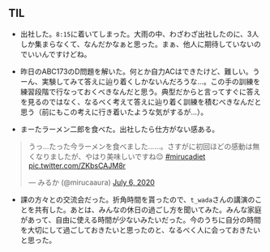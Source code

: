 ## TIL

* 出社した。`8:15`に着いてしまった。大雨の中、わざわざ出社したのに、3人しか集まらなくて、なんだかなぁと思った。まぁ、他人に期待していないのでいいんですけどね。

* 昨日のABC173のD問題を解いた。何とか自力ACはできたけど、難しい。うーん、実験してみて答えに辿り着くしかないんだろうな...。この手の訓練を練習段階で行なっておくべきなんだと思う。典型だからと言ってすぐに答えを見るのではなく、なるべく考えて答えに辿り着く訓練を積むべきなんだと思う（前にもこの考えに行き着いたような気がするが...）。

* まーたラーメン二郎を食べた。出社したら仕方がない感ある。

<blockquote class="twitter-tweet"><p lang="ja" dir="ltr">うっ…たった今ラーメンを食べました……。さすがに初回ほどの感動は無くなりましたが、やはり美味しいですね😌 <a href="https://twitter.com/hashtag/mirucadiet?src=hash&amp;ref_src=twsrc%5Etfw">#mirucadiet</a> <a href="https://t.co/ZKbsCAJM8r">pic.twitter.com/ZKbsCAJM8r</a></p>&mdash; みるか (@mirucaaura) <a href="https://twitter.com/mirucaaura/status/1280092469602877441?ref_src=twsrc%5Etfw">July 6, 2020</a></blockquote> <script async src="https://platform.twitter.com/widgets.js" charset="utf-8"></script>

* 課の方々との交流会だった。折角時間を貰ったので、`t_wada`さんの講演のことを共有した。あとは、みんなの休日の過ごし方を聞いてみた。みんな家庭があって、自由に使える時間が少ないみたいだった。今のうちに自分の時間を大切にして過ごしておきたいと思ったのと、なるべく人に会っておきたいと思った。